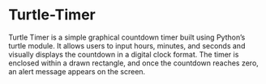 # Turtle-Timer
Turtle Timer is a simple graphical countdown timer built using Python’s turtle module. It allows users to input hours, minutes, and seconds and visually displays the countdown in a digital clock format. The timer is enclosed within a drawn rectangle, and once the countdown reaches zero, an alert message appears on the screen.
